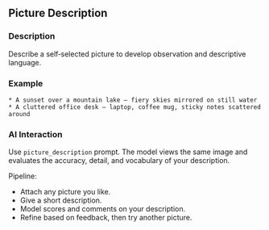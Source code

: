 ## Picture Description

### Description

Describe a self‑selected picture to develop observation and descriptive language.

### Example

```
* A sunset over a mountain lake – fiery skies mirrored on still water
* A cluttered office desk – laptop, coffee mug, sticky notes scattered around
```

### AI Interaction

Use `picture_description` prompt. The model views the same image and evaluates the accuracy, detail, and vocabulary of your description.

Pipeline:

* Attach any picture you like.
* Give a short description.
* Model scores and comments on your description.
* Refine based on feedback, then try another picture.
